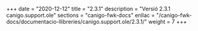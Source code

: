 +++
date        = "2020-12-12"
title       = "2.3.1"
description = "Versió 2.3.1 canigo.support.ole"
sections    = "canigo-fwk-docs"
enllac		= "/canigo-fwk-docs/documentacio-llibreries/canigo.support.ole/2.3.1/"
weight		= 7
+++
